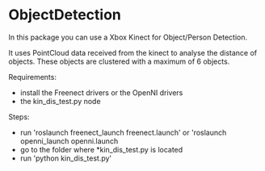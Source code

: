 # ObjectDetection
In this package you can use a Xbox Kinect for Object/Person Detection. 

It uses PointCloud data received from the kinect to analyse the distance of objects. 
These objects are clustered with a maximum of 6 objects.

Requirements:
  - install the Freenect drivers or the OpenNI drivers
  - the kin_dis_test.py node
  
Steps:
  - run 'roslaunch freenect_launch freenect.launch'   or   'roslaunch openni_launch openni.launch
  - go to the folder where *kin_dis_test.py is located
  - run 'python kin_dis_test.py'
